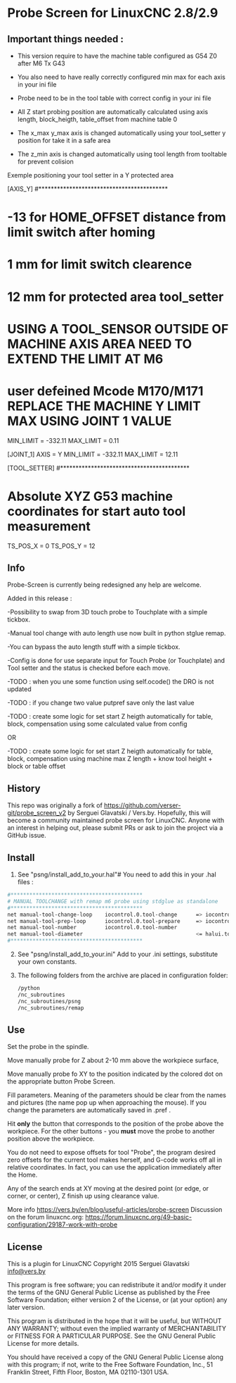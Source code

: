 # Probe Screen for LinuxCNC 2.8/2.9

## Important things needed :

- This version require to have the machine table configured as G54 Z0 after M6 Tx G43 

- You also need to have really correctly configured min max for each axis in your ini file

- Probe need to be in the tool table with correct config in your ini file

- All Z start probing position are automatically calculated using axis length, block_heigth, table_offset from machine table 0

- The x_max y_max axis is changed automatically using your tool_setter y position for take it in a safe area

- The z_min axis is changed automatically using tool length from tooltable for prevent colision



Exemple positioning your tool setter in a Y protected area

[AXIS_Y]
#******************************************
# -13 for HOME_OFFSET distance from limit switch after homing 
# 1 mm for limit switch clearence
# 12 mm for protected area tool_setter
# USING A TOOL_SENSOR OUTSIDE OF MACHINE AXIS AREA NEED TO EXTEND THE LIMIT AT M6
# user defeined Mcode M170/M171 REPLACE THE MACHINE Y LIMIT MAX  USING JOINT 1 VALUE
MIN_LIMIT = -332.11
MAX_LIMIT = 0.11

[JOINT_1]
AXIS = Y
MIN_LIMIT = -332.11
MAX_LIMIT = 12.11

[TOOL_SETTER]
#******************************************
# Absolute XYZ G53 machine coordinates for start auto tool measurement
TS_POS_X = 0
TS_POS_Y = 12

## Info

Probe-Screen is currently being redesigned any help are welcome.

Added in this release :

-Possibility to swap from 3D touch probe to Touchplate with a simple tickbox.

-Manual tool change with auto length use now built in python stglue remap.

-You can bypass the auto length stuff with a simple tickbox.

-Config is done for use separate input for Touch Probe (or Touchplate) and Tool setter and the status is checked before each move.

-TODO : when you une some function using self.ocode() the DRO is not updated

-TODO : if you change two value putpref save only the last value


-TODO : create some logic for set start Z heigth automatically for table, block, compensation using some calculated value from config

OR

-TODO : create some logic for set start Z heigth automatically for table, block, compensation using machine max Z length + know tool height + block or table offset 


## History

This repo was originally a fork of <https://github.com/verser-git/probe_screen_v2> by Serguei Glavatski / Vers.by. Hopefully, this will become a community maintained probe screen for LinuxCNC. Anyone with an interest in helping out, please submit PRs or ask to join the project via a GitHub issue.

## Install

1. See "psng/install_add_to_your.hal"# 
    You need to add this in your .hal files :

```sh
#******************************************
# MANUAL TOOLCHANGE with remap m6 probe using stdglue as standalone
#******************************************
net manual-tool-change-loop    iocontrol.0.tool-change      => iocontrol.0.tool-changed
net manual-tool-prep-loop      iocontrol.0.tool-prepare     => iocontrol.0.tool-prepared
net manual-tool-number         iocontrol.0.tool-number
net manual-tool-diameter                                    <= halui.tool.diameter
#******************************************
```

2. See "psng/install_add_to_your.ini" Add to your .ini settings, substitute your own constants.

3. The following folders from the archive are placed in configuration folder:

   ```sh
   /python
   /nc_subroutines
   /nc_subroutines/psng
   /nc_subroutines/remap
   ```

## Use

Set the probe in the spindle.

Move manually probe for Z about 2-10 mm above the workpiece surface,

Move manually probe fo XY to the position indicated by the colored dot on the appropriate button Probe Screen.

Fill parameters. Meaning of the parameters should be clear from the names and pictures (the name pop up when approaching the mouse). If you change the parameters are automatically saved in .pref .

Hit **only** the button that corresponds to the position of the probe above the workpiece. For the other buttons - you **must** move the probe to another position above the workpiece.

You do not need to expose offsets for tool "Probe", the program desired zero offsets for the current tool makes herself, and G-code works off all in relative coordinates.
In fact, you can use the application immediately after the Home.

Any of the search ends at XY moving at the desired point (or edge, or corner, or center), Z finish up using clearance value.

More info <https://vers.by/en/blog/useful-articles/probe-screen>
Discussion on the forum linuxcnc.org: <https://forum.linuxcnc.org/49-basic-configuration/29187-work-with-probe>

## License

   This is a plugin for LinuxCNC
   Copyright 2015 Serguei Glavatski <info@vers.by>

   This program is free software; you can redistribute it and/or modify
   it under the terms of the GNU General Public License as published by
   the Free Software Foundation; either version 2 of the License, or
   (at your option) any later version.

   This program is distributed in the hope that it will be useful,
   but WITHOUT ANY WARRANTY; without even the implied warranty of
   MERCHANTABILITY or FITNESS FOR A PARTICULAR PURPOSE.  See the
   GNU General Public License for more details.

   You should have received a copy of the GNU General Public License
   along with this program; if not, write to the Free Software
   Foundation, Inc., 51 Franklin Street, Fifth Floor, Boston, MA 02110-1301 USA.
